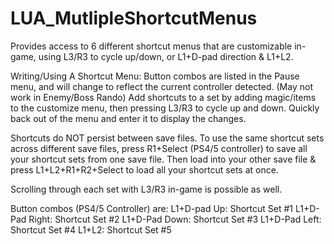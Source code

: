 # LUA_MutlipleShortcutMenus
Provides access to 6 different shortcut menus that are customizable in-game, using L3/R3 to cycle up/down, or L1+D-pad direction &amp; L1+L2.

Writing/Using A Shortcut Menu:
Button combos are listed in the Pause menu, and will change to reflect the current controller detected. (May not work in Enemy/Boss Rando)
Add shortcuts to a set by adding magic/items to the customize menu, then pressing L3/R3 to cycle up and down. Quickly back out of the menu and enter it to display the changes.

Shortcuts do NOT persist between save files. 
To use the same shortcut sets across different save files, press R1+Select (PS4/5 controller) to save all your shortcut sets from one save file.
Then load into your other save file & press L1+L2+R1+R2+Select to load all your shortcut sets at once.

Scrolling through each set with L3/R3 in-game is possible as well.

Button combos (PS4/5 Controller) are:
L1+D-pad Up: Shortcut Set #1
L1+D-Pad Right: Shortcut Set #2
L1+D-Pad Down: Shortcut Set #3
L1+D-Pad Left: Shortcut Set #4
L1+L2: Shortcut Set #5
